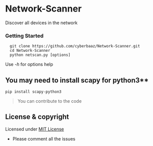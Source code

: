 # Network-Scanner
Discover all devices in the network

### Getting Started
      
      git clone https://github.com/cyberbaaz/Network-Scanner.git
      cd Network-Scanner
      python netscan.py [options] 
     
 Use *-h* for options help 

## You may need to install scapy for python3**
	pip install scapy-python3

> You can contribute to the code

## License & copyright

Licensed under [MIT License](LICENSE)

* Please comment all the issues
